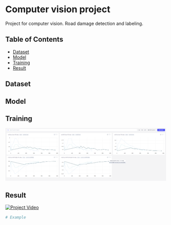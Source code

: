 # Computer vision project
Project for computer vision. Road damage detection and labeling.



## Table of Contents
- [Dataset](#Dataset)
- [Model](#Model)
- [Training](#Training)
- [Result](#Result)

## Dataset


## Model

## Training

![Training](./training.png)

## Result

[![Project Video](https://www.youtube.com/watch?v=m9fH9OWn8YM)](https://www.youtube.com/watch?v=m9fH9OWn8YM)

```bash
# Example 

